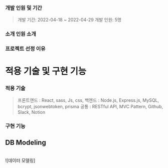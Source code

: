 ### 개발 인원 및 기간

> 개발 기간: 2022-04-18 ~ 2022-04-29
> 개발 인원: 5명

### 소개 인원 소개

### 프로젝트 선정 이유

>

# 적용 기술 및 구현 기능

### 적용 기술

> 프론트엔드 : React, sass, Js, css,
> 백엔드 : Node.js, Express.js, MySQL, bcrypt, jsonwebtoken, prisma
> 공통 : RESTful API, MVC Pattern, Github, Slack, Notion

### 구현 기능

## DB Modeling

<br/>
![데이터 모델링]
<br/>
